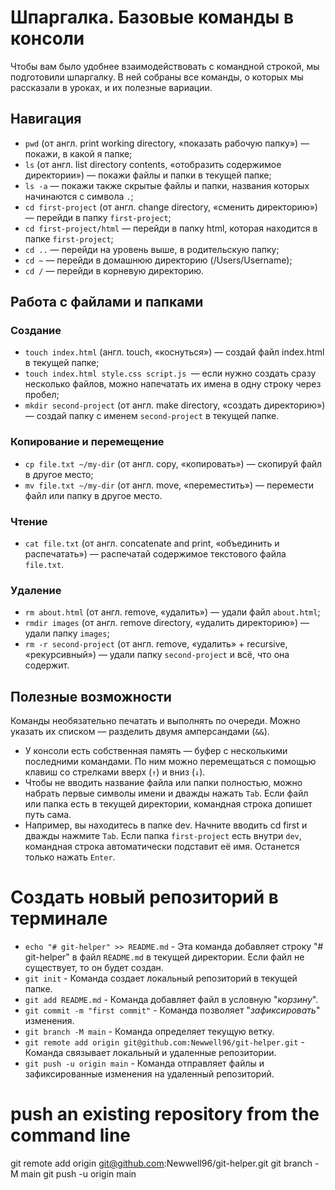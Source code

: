 # Шпаргалка. Базовые команды в консоли

Чтобы вам было удобнее взаимодействовать с командной строкой, мы подготовили шпаргалку. В ней собраны все команды, о которых мы рассказали в уроках, и их полезные вариации.

## Навигация

* `pwd` (от англ. print working directory, «показать рабочую папку») — покажи, в какой я папке;
* `ls` (от англ. list directory contents, «отобразить содержимое директории») — покажи файлы и папки в текущей папке;
* `ls -a` — покажи также скрытые файлы и папки, названия которых начинаются с символа `.`;
* `cd first-project` (от англ. change directory, «сменить директорию») — перейди в папку `first-project`;
* `cd first-project/html` — перейди в папку html, которая находится в папке `first-project`;
* `cd ..` — перейди на уровень выше, в родительскую папку;
* `cd ~` — перейди в домашнюю директорию (/Users/Username);
* `cd /` — перейди в корневую директорию.

## Работа с файлами и папками

### Создание

* `touch index.html` (англ. touch, «коснуться») — создай файл index.html в текущей папке;
* `touch index.html style.css script.js `— если нужно создать сразу несколько файлов, можно напечатать их имена в одну строку через пробел;
* `mkdir second-project` (от англ. make directory, «создать директорию») — создай папку с именем `second-project` в текущей папке.

### Копирование и перемещение

* `cp file.txt ~/my-dir` (от англ. copy, «копировать») — скопируй файл в другое место;
* `mv file.txt ~/my-dir` (от англ. move, «переместить») — перемести файл или папку в другое место.

### Чтение

* `cat file.txt` (от англ. concatenate and print, «объединить и распечатать») — распечатай содержимое текстового файла `file.txt`.

### Удаление

* `rm about.html` (от англ. remove, «удалить») — удали файл `about.html`;
* `rmdir images` (от англ. remove directory, «удалить директорию») — удали папку `images`;
* `rm -r second-project` (от англ. remove, «удалить» + recursive, «рекурсивный») — удали папку `second-project` и всё, что она содержит.

## Полезные возможности

Команды необязательно печатать и выполнять по очереди. Можно указать их списком — разделить двумя амперсандами (`&&`).
* У консоли есть собственная память — буфер с несколькими последними командами. По ним можно перемещаться с помощью клавиш со стрелками вверх (`↑`) и вниз (`↓`).
* Чтобы не вводить название файла или папки полностью, можно набрать первые символы имени и дважды нажать `Tab`. Если файл или папка есть в текущей директории, командная строка допишет путь сама.
* Например, вы находитесь в папке dev. Начните вводить cd first и дважды нажмите `Tab`. Если папка `first-project` есть внутри `dev`, командная строка автоматически подставит её имя. Останется только нажать `Enter`.

# Создать новый репозиторий в терминале

* `echo "# git-helper" >> README.md` - Эта команда добавляет строку "# git-helper" в файл `README.md` в текущей директории. Если файл не существует, то он будет создан.
* `git init` - Команда создает локальный репозиторий в текущей папке.
* `git add README.md` - Команда добавляет файл в условную "_корзину_".
* `git commit -m "first commit"` - Команда позволяет "_зафиксировать_" изменения.
* `git branch -M main` - Команда определяет текущую ветку.
* `git remote add origin git@github.com:Newwell96/git-helper.git` - Команда связывает локальный и удаленные репозитории.
* `git push -u origin main` - Команда отправляет файлы и зафиксированные изменения на удаленный репозиторий.


# push an existing repository from the command line


git remote add origin git@github.com:Newwell96/git-helper.git
git branch -M main
git push -u origin main
